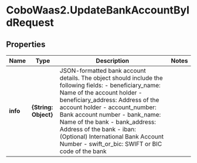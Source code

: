 # CoboWaas2.UpdateBankAccountByIdRequest

## Properties

Name | Type | Description | Notes
------------ | ------------- | ------------- | -------------
**info** | **{String: Object}** | JSON-formatted bank account details. The object should include the following fields: - beneficiary_name: Name of the account holder - beneficiary_address: Address of the account holder - account_number: Bank account number - bank_name: Name of the bank - bank_address: Address of the bank - iban: (Optional) International Bank Account Number - swift_or_bic: SWIFT or BIC code of the bank  | 


